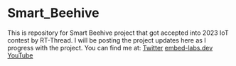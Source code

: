 # Smart_Beehive
This is repository for Smart Beehive project that got accepted into 2023 IoT contest by RT-Thread. I will be posting the project updates here as I progress with the project. You can find me at:
[Twitter](https://twitter.com/Kipruto_embed)
[embed-labs.dev](https://embed-labs.dev) 
[YouTube](https://www.youtube.com/channel/UCwKmbcG0C5prWmuWoGHCuMA)